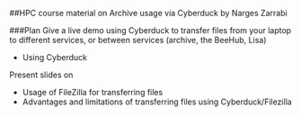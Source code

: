 ##HPC course material on Archive usage via Cyberduck
by Narges Zarrabi

###Plan
Give a live demo using Cyberduck to transfer files from your laptop to different services, or between services (archive, the BeeHub, Lisa)

- Using Cyberduck

Present slides on
- Usage of FileZilla for transferring files
- Advantages and limitations of transferring files using Cyberduck/Filezilla 